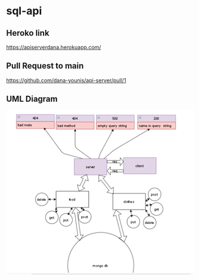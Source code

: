 # sql-api


## Heroko link
https://apiserverdana.herokuapp.com/

## Pull Request to main

https://github.com/dana-younis/api-server/pull/1
## UML Diagram
![uml](uml.png)